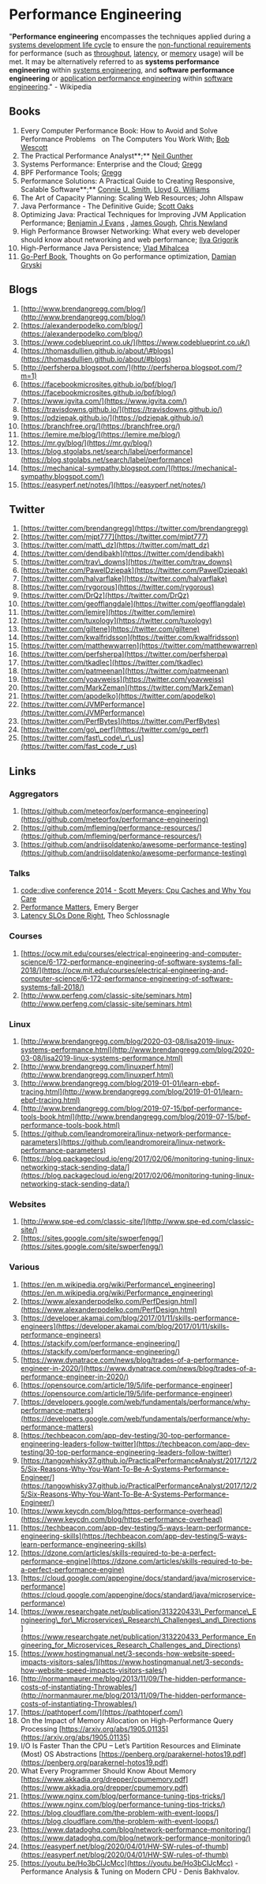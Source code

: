 # Performance Engineering

"**Performance engineering** encompasses the techniques applied during a [systems development life cycle](https://en.m.wikipedia.org/wiki/Systems_development_life_cycle) to ensure the [non-functional requirements](https://en.m.wikipedia.org/wiki/Non-functional_requirement) for performance \(such as [throughput](https://en.m.wikipedia.org/wiki/Throughput), [latency](https://en.m.wikipedia.org/wiki/Latency_%28engineering%29), or [memory](https://en.m.wikipedia.org/wiki/Computer_memory) usage\) will be met. It may be alternatively referred to as **systems performance engineering** within [systems engineering](https://en.m.wikipedia.org/wiki/Systems_engineering), and **software performance engineering** or [application performance engineering](https://en.m.wikipedia.org/wiki/Application_performance_engineering) within [software engineering](https://en.m.wikipedia.org/wiki/Software_engineering)." - Wikipedia

## Books

1. Every Computer Performance Book: How to Avoid and Solve Performance Problems     on The Computers You Work With; [Bob Wescott](https://www.amazon.com/Bob-Wescott/e/B00C7CHP34/ref=dp_byline_cont_book_1) 
2. The Practical Performance Analyst**;** [Neil Gunther](https://www.amazon.co.uk/s/ref=dp_byline_sr_book_1?ie=UTF8&field-author=Neil+Gunther&text=Neil+Gunther&sort=relevancerank&search-alias=books-uk) 
3. Systems Performance: Enterprise and the Cloud; [Gregg](https://www.amazon.com/Brendan-Gregg/e/B004GG0SEW)
4. BPF Performance Tools; [Gregg](https://www.amazon.com/Brendan-Gregg/e/B004GG0SEW)
5. Performance Solutions: A Practical Guide to Creating Responsive, Scalable Software**;**  [Connie U. Smith](https://www.amazon.com/Connie-U-Smith/e/B001IQXC9Q/ref=dp_byline_cont_book_1), [Lloyd G. Williams](https://www.amazon.com/s/ref=dp_byline_sr_book_2?ie=UTF8&field-author=Lloyd+G.+Williams&text=Lloyd+G.+Williams&sort=relevancerank&search-alias=books)
6. The Art of Capacity Planning: Scaling Web Resources; John Allspaw
7. Java Performance - The Definitive Guide; [Scott Oaks](https://www.amazon.com/Scott-Oaks/e/B000APH2E2)
8. Optimizing Java: Practical Techniques for Improving JVM Application Performance;  [Benjamin J Evans](https://www.amazon.com/Benjamin-J-Evans/e/B07DGL1TM4/ref=dp_byline_cont_book_1) , [James Gough](https://www.amazon.com/s/ref=dp_byline_sr_book_2?ie=UTF8&field-author=James+Gough&text=James+Gough&sort=relevancerank&search-alias=books), [Chris Newland](https://www.amazon.com/Chris-Newland/e/B07L4YL11R/ref=dp_byline_cont_book_3)
9. High Performance Browser Networking: What every web developer should know about networking and web performance; [Ilya Grigorik](https://www.amazon.com/Ilya-Grigorik/e/B00CNKCS1E/ref=dp_byline_cont_ebooks_1)
10. High-Performance Java Persistence; [Vlad Mihalcea](https://www.amazon.com/Vlad-Mihalcea/e/B01N8PGJ7E/ref=dp_byline_cont_book_1) 
11. [Go-Perf Book,](https://github.com/dgryski/go-perfbook) Thoughts on Go performance optimization, [Damian Gryski](https://twitter.com/dgryski)

## Blogs

1. [http://www.brendangregg.com/blog/](http://www.brendangregg.com/blog/)
2. [https://alexanderpodelko.com/blog/](https://alexanderpodelko.com/blog/)
3. [https://www.codeblueprint.co.uk/](https://www.codeblueprint.co.uk/)
4. [https://thomasdullien.github.io/about/\#blogs](https://thomasdullien.github.io/about/#blogs)
5. [http://perfsherpa.blogspot.com/](http://perfsherpa.blogspot.com/?m=1)
6. [https://facebookmicrosites.github.io/bpf/blog/](https://facebookmicrosites.github.io/bpf/blog/)
7. [https://www.igvita.com/](https://www.igvita.com/)
8. [https://travisdowns.github.io/](https://travisdowns.github.io/)
9. [https://pdziepak.github.io/](https://pdziepak.github.io/)
10. [https://branchfree.org/](https://branchfree.org/)
11. [https://lemire.me/blog/](https://lemire.me/blog/)
12. [https://mr.gy/blog/](https://mr.gy/blog/)
13. [https://blog.stgolabs.net/search/label/performance](https://blog.stgolabs.net/search/label/performance)
14. [https://mechanical-sympathy.blogspot.com/](https://mechanical-sympathy.blogspot.com/) 
15. [https://easyperf.net/notes/](https://easyperf.net/notes/)

## Twitter

1. [https://twitter.com/brendangregg](https://twitter.com/brendangregg)
2. [https://twitter.com/mjpt777](https://twitter.com/mjpt777)
3. [https://twitter.com/matt\_dz](https://twitter.com/matt_dz)
4. [https://twitter.com/dendibakh](https://twitter.com/dendibakh)
5. [https://twitter.com/trav\_downs](https://twitter.com/trav_downs)
6. [https://twitter.com/PawelDziepak](https://twitter.com/PawelDziepak)
7. [https://twitter.com/halvarflake](https://twitter.com/halvarflake)
8. [https://twitter.com/rygorous](https://twitter.com/rygorous)
9. [https://twitter.com/DrQz](https://twitter.com/DrQz)
10. [https://twitter.com/geofflangdale](https://twitter.com/geofflangdale)
11. [https://twitter.com/lemire](https://twitter.com/lemire)
12. [https://twitter.com/tuxology](https://twitter.com/tuxology)
13. [https://twitter.com/giltene](https://twitter.com/giltene)
14. [https://twitter.com/kwalfridsson](https://twitter.com/kwalfridsson)
15. [https://twitter.com/matthewwarren](https://twitter.com/matthewwarren)
16. [https://twitter.com/perfsherpa](https://twitter.com/perfsherpa)
17. [https://twitter.com/tkadlec](https://twitter.com/tkadlec)
18. [https://twitter.com/patmeenan](https://twitter.com/patmeenan)
19. [https://twitter.com/yoavweiss](https://twitter.com/yoavweiss)
20. [https://twitter.com/MarkZeman](https://twitter.com/MarkZeman)
21. [https://twitter.com/apodelko](https://twitter.com/apodelko)
22. [https://twitter.com/JVMPerformance](https://twitter.com/JVMPerformance)
23. [https://twitter.com/PerfBytes](https://twitter.com/PerfBytes)
24. [https://twitter.com/go\_perf](https://twitter.com/go_perf)
25. [https://twitter.com/fast\_code\_r\_us](https://twitter.com/fast_code_r_us)

## Links

### Aggregators

1. [https://github.com/meteorfox/performance-engineering](https://github.com/meteorfox/performance-engineering)
2. [https://github.com/mfleming/performance-resources/](https://github.com/mfleming/performance-resources/)
3. [https://github.com/andriisoldatenko/awesome-performance-testing](https://github.com/andriisoldatenko/awesome-performance-testing)

### Talks

1. [code::dive conference 2014 - Scott Meyers: Cpu Caches and Why You Care](https://www.youtube.com/watch?v=WDIkqP4JbkE)
2. [Performance Matters](https://youtu.be/r-TLSBdHe1A), Emery Berger
3. [Latency SLOs Done Right](https://www.usenix.org/conference/srecon19asia/presentation/schlossnagle-latency), Theo Schlossnagle

### Courses

1. [https://ocw.mit.edu/courses/electrical-engineering-and-computer-science/6-172-performance-engineering-of-software-systems-fall-2018/](https://ocw.mit.edu/courses/electrical-engineering-and-computer-science/6-172-performance-engineering-of-software-systems-fall-2018/)
2. [http://www.perfeng.com/classic-site/seminars.htm](http://www.perfeng.com/classic-site/seminars.htm)

### Linux

1. [http://www.brendangregg.com/blog/2020-03-08/lisa2019-linux-systems-performance.html](http://www.brendangregg.com/blog/2020-03-08/lisa2019-linux-systems-performance.html)
2. [http://www.brendangregg.com/linuxperf.html](http://www.brendangregg.com/linuxperf.html)
3. [http://www.brendangregg.com/blog/2019-01-01/learn-ebpf-tracing.html](http://www.brendangregg.com/blog/2019-01-01/learn-ebpf-tracing.html)
4. [http://www.brendangregg.com/blog/2019-07-15/bpf-performance-tools-book.html](http://www.brendangregg.com/blog/2019-07-15/bpf-performance-tools-book.html)
5. [https://github.com/leandromoreira/linux-network-performance-parameters](https://github.com/leandromoreira/linux-network-performance-parameters)
6. [https://blog.packagecloud.io/eng/2017/02/06/monitoring-tuning-linux-networking-stack-sending-data/](https://blog.packagecloud.io/eng/2017/02/06/monitoring-tuning-linux-networking-stack-sending-data/)

### Websites

1. [http://www.spe-ed.com/classic-site/](http://www.spe-ed.com/classic-site/)
2. [https://sites.google.com/site/swperfengg/](https://sites.google.com/site/swperfengg/)

### Various

1. [https://en.m.wikipedia.org/wiki/Performance\_engineering](https://en.m.wikipedia.org/wiki/Performance_engineering)
2. [https://www.alexanderpodelko.com/PerfDesign.html](https://www.alexanderpodelko.com/PerfDesign.html)
3. [https://developer.akamai.com/blog/2017/01/11/skills-performance-engineers](https://developer.akamai.com/blog/2017/01/11/skills-performance-engineers)
4. [https://stackify.com/performance-engineering/](https://stackify.com/performance-engineering/)
5. [https://www.dynatrace.com/news/blog/trades-of-a-performance-engineer-in-2020/](https://www.dynatrace.com/news/blog/trades-of-a-performance-engineer-in-2020/)
6. [https://opensource.com/article/19/5/life-performance-engineer](https://opensource.com/article/19/5/life-performance-engineer)
7. [https://developers.google.com/web/fundamentals/performance/why-performance-matters](https://developers.google.com/web/fundamentals/performance/why-performance-matters)
8. [https://techbeacon.com/app-dev-testing/30-top-performance-engineering-leaders-follow-twitter](https://techbeacon.com/app-dev-testing/30-top-performance-engineering-leaders-follow-twitter)
9. [https://tangowhisky37.github.io/PracticalPerformanceAnalyst/2017/12/25/Six-Reasons-Why-You-Want-To-Be-A-Systems-Performance-Engineer/](https://tangowhisky37.github.io/PracticalPerformanceAnalyst/2017/12/25/Six-Reasons-Why-You-Want-To-Be-A-Systems-Performance-Engineer/)
10. [https://www.keycdn.com/blog/https-performance-overhead](https://www.keycdn.com/blog/https-performance-overhead)
11. [https://techbeacon.com/app-dev-testing/5-ways-learn-performance-engineering-skills](https://techbeacon.com/app-dev-testing/5-ways-learn-performance-engineering-skills)
12. [https://dzone.com/articles/skills-required-to-be-a-perfect-performance-engine](https://dzone.com/articles/skills-required-to-be-a-perfect-performance-engine)
13. [https://cloud.google.com/appengine/docs/standard/java/microservice-performance](https://cloud.google.com/appengine/docs/standard/java/microservice-performance)
14. [https://www.researchgate.net/publication/313220433\_Performance\_Engineering\_for\_Microservices\_Research\_Challenges\_and\_Directions](https://www.researchgate.net/publication/313220433_Performance_Engineering_for_Microservices_Research_Challenges_and_Directions)
15. [https://www.hostingmanual.net/3-seconds-how-website-speed-impacts-visitors-sales/](https://www.hostingmanual.net/3-seconds-how-website-speed-impacts-visitors-sales/)
16. [http://normanmaurer.me/blog/2013/11/09/The-hidden-performance-costs-of-instantiating-Throwables/](http://normanmaurer.me/blog/2013/11/09/The-hidden-performance-costs-of-instantiating-Throwables/)
17. [https://pathtoperf.com/](https://pathtoperf.com/)
18. On the Impact of Memory Allocation on High-Performance Query Processing [https://arxiv.org/abs/1905.01135](https://arxiv.org/abs/1905.01135)
19. I/O Is Faster Than the CPU – Let’s Partition Resources and Eliminate \(Most\) OS Abstractions [https://penberg.org/parakernel-hotos19.pdf](https://penberg.org/parakernel-hotos19.pdf)
20. What Every Programmer Should Know About Memory [https://www.akkadia.org/drepper/cpumemory.pdf](https://www.akkadia.org/drepper/cpumemory.pdf)
21. [https://www.nginx.com/blog/performance-tuning-tips-tricks/](https://www.nginx.com/blog/performance-tuning-tips-tricks/)
22. [https://blog.cloudflare.com/the-problem-with-event-loops/](https://blog.cloudflare.com/the-problem-with-event-loops/)
23. [https://www.datadoghq.com/blog/network-performance-monitoring/](https://www.datadoghq.com/blog/network-performance-monitoring/)
24. [https://easyperf.net/blog/2020/04/01/HW-SW-rules-of-thumb](https://easyperf.net/blog/2020/04/01/HW-SW-rules-of-thumb)
25. [https://youtu.be/Ho3bCIJcMcc](https://youtu.be/Ho3bCIJcMcc) - Performance Analysis & Tuning on Modern CPU - Denis Bakhvalov.



